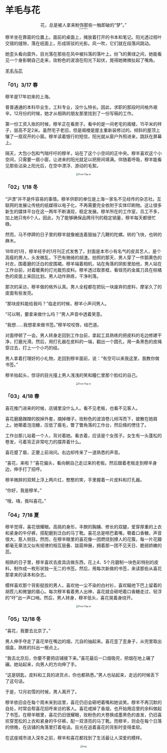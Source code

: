 # 羊毛与花

<center> 花，总是被人拿来粉饰那些一触即破的“梦”。”</center>

<center><img src="_images/640-20200206235231648.jpeg" alt="From Pap.er" style="zoom:30%;" /></center>




穆羊坐在靠窗的位置上。面前的桌面上，摊放着打开的书本和笔记。阳光透过枝叶交错的缝隙，落在纸面上，形成斑驳的光影。风一吹，它们就在段落间跳动。

她歪头看向窗外，目光落在那些在风中被抖落的落叶上。纷飞的黄绿之间，她能看见一个身影朝自己走来，玫粉色的波浪在阳光下起伏，晃得她微微扯起了嘴角。







[羊毛与花](_media/羊毛与花.mp3  ':include')

### **「01」3/17 春**



穆羊是17年初来的上海。

普普通通的本科毕业生，工科专业，没什么特长。因此，求职的那段时间格外艰辛。12月份的时候，她才从相熟的朋友那里找到了一份写稿的工作。

第一份工资入账的时候，穆羊正在看房子。看中的是一间老宅的阁楼，15平米的样子，层高不足2米。虽然宅子老旧，但是阁楼是屋主重新装修过的。倾斜的屋顶上镶了一扇双开的小窗。穆羊读着银行的短信，阳光就从窗户外照进来，跳跃在屏幕上。

隔天，大包小包和气喘吁吁的穆羊，站在了这个小空间的正中央。穆羊喜欢这个小空间，只需要一扇小窗，让进来的阳光就足以把房间填满。伴随着呼吸，穆羊能看见那些沾染上阳光后，在空中漂浮、游动的毛絮。



<center><img src="_images/640-20200206235300260.jpeg" alt="From Pap.er" style="zoom:50%;" /></center>



### **「02」1/18 冬**



“沪漂”并不是件容易的事情。穆羊供职的单位是上海一家名不见经传的杂志社。互联网的发展让传统的纸媒得以电子化，不再需要完全依附于实体印刷物。这让很多新生的媒体平台在这一两年不断涌现，稳定发展。穆羊所在的工作室，员工不多，加上她只有6个人。因此，为了能够确保品牌月刊的稳定销量，穆羊每天都很忙碌。

然而，马不停蹄的日子里的穆羊就像被连着狠抽了几鞭的陀螺。转的飞快，也转的麻木。

18年的1月，穆羊经手的1月刊正式发售了。封面是本市小有名气的皮具艺人，是个高瘦的男人，头发微乱，下巴有微绻的胡渣。拍照的那天，男人穿了一件鹅黄色的衬衣，围着磨的泛白的皮围裙。穆羊端着相机，站在角落的阴影里拍他，男人站在工作台前，对着暖黄的灯光裁剪皮料。穆羊透过取景框，看锃亮的金属刀具在棕橘色的皮面上来回比划。男人动作熟练，干净利落。

那次的采访，穆羊做的格外认真。男人全程都在把玩一块废弃的皮料，摩挲久了的皮面有些发亮。

“那块皮料能给我吗？”临走的时候，穆羊小声问男人。

“可以啊，要拿来做什么吗？”男人声音中透着笑意。

“我想……我想拿来做书签。”穆羊咬咬唇，结巴道。

对面停顿了一会。男人转身走回到工作台前，拿起工具熟练的把皮料的毛边修建干净，打磨光滑。然后，用打孔器在皮料的一端，戳出一个圆孔，用一条黑色的皮绳穿过去，打上一个小巧的结。

男人拿着打理好的小礼物，走回到穆羊面前，说：“有空可以来我这里，我教你做书签。”

穆羊抬起头，惊讶的目光撞上男人浅浅的笑和瞳仁里那个脸红的自己。



<center><img src="_images/640-20200206235329585.jpeg" alt="From Pap.er" style="zoom:50%;" /></center>




### **「03」4/18 春**



喜花推门进来的时候，店铺里没什么人。看不见老板，也看不见客人。

喜花磨磨蹭蹭的脱掉外套，摘掉帽子。玫粉色的波浪卷儿倾泻而下，披散在她肩上。她嚼着泡泡糖，压低了眉毛，瞥了瞥角落的工作台，然后倏的愣住了。

工作台那儿站着一个人，背对着她。看衣着，应该是个女孩子。女生有一头蓬松的卷发，弓着背正非常吃力的摆弄着什么。

喜花蹙了眉，正要上前询问。右边却传来了一道熟悉的声音。

“喜花，来啦？”喜花偏头，看向朝自己走过来的老板。然后跟着老板走到穆羊身边，伸手打了招呼。

穆羊微胖的双颊上浮上两片红，憨憨的笑，手里握着一片皮料和打孔器。

“你好，我是穆羊。”

“哦，嗨，我叫喜花。”



### **「04」7/18 夏**



穆羊觉得，喜花很耀眼。高挑的身形，丰腴的胸脯、修长的双腿，爱穿厚重的上衣和紧身的牛仔裤，搭配磨到泛白的马丁靴。喜花总是咂巴着嘴，嚼着口香糖，声音很大，惹人侧目。然而，在穆羊眼里的喜花像一团燃烧到撩人的花簇，每一片花瓣都毫无章法又似有规律的相互层叠、跋扈伸展，拥着那一团不见天日、脆弱娇嫩的蕊。

相熟的日子里，穆羊喜欢去皮具店做东西，花上4、5个月磨制一块色彩特别的皮料，制作成一枚形状独一无二的书签。然后，用每次新做的书签，来读那些从喜花那拿来的读本和杂志。

模样喜欢那个背影挺拔的男人，喜欢他一尘不染的白衬衫，喜欢瞄他下巴上留着的胡茬儿和微皱的眉心。每次穆羊看着男人出神，喜花就会砸吧着口香糖走过，轻浮的“吁”出一声口哨。然后，男人转身，穆羊低头，喜花晃着身绕开。



<center><img src="_images/640-20200206235359530.jpeg" alt="From Pap.er" style="zoom:50%;" /></center>



### **「05」12/18 冬**

 

“喜花，我要去北京了。”

男人伸手夺走了喜花举在嘴边的烟，兀自的抽起来。喜花歪了歪身子，从兜里取出烟盒，熟练的抖出一根点上。

“我去北京后，你要不要把店铺接下来。”喜花最后一口烟吸完，把烟在地上碾了碾。她站起来，向男人的方向伸了手。

“这是钥匙，皮料和工具的进货点，你也都熟悉。”男人也站起来，走远的时候丢下了这句话。

于是，12月初雪的时候，男人离开了。

穆羊依旧会在每个周末来到店里，喜花仍旧会砸吧着嘴和她谈笑。穆羊不再沉默的自处，时常会帮喜花招呼来访的客人。喜花戒掉了香烟，也开始用店里的余料做起了书签。在穆羊眼里，喜花仍旧很耀眼，玫粉色的大卷换成墨黑色的直发，仍旧喜欢穿宽松的上衣和紧身的牛仔裤，配一双漆亮的马丁靴。而穆羊，则会在每个日落的傍晚，在店铺的角落里打着电话。目光在追着喜花的背影时变得柔软。

在这座城市进入深冬之前，穆羊和喜花都找到了生活最让人深爱的模样。





<center><img src="_images/640-20200206235421008.jpeg" alt="img" style="zoom:50%;" /></center>


